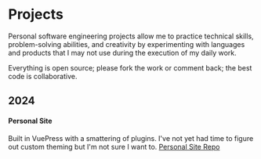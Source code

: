 # Projects

Personal software engineering projects allow me to practice technical skills, problem-solving abilities, and creativity by experimenting with languages and products that I may not use during the execution of my daily work.

Everything is open source; please fork the work or comment back; the best code is collaborative.

## 2024

#### Personal Site
Built in VuePress with a smattering of plugins. I've not yet had time to figure out custom theming but I'm not sure I want to.
[Personal Site Repo](https://github.com/StephanieF/stephanief.github.io)
